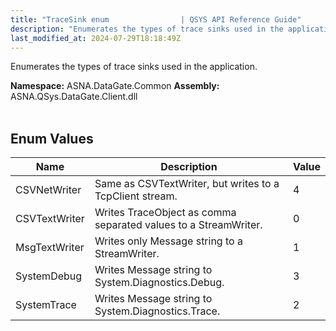 ```yaml
---
title: "TraceSink enum                | QSYS API Reference Guide"
description: "Enumerates the types of trace sinks used in the application. "
last_modified_at: 2024-07-29T18:18:49Z
---
```


Enumerates the types of trace sinks used in the application.

**Namespace:** ASNA.DataGate.Common
**Assembly:** ASNA.QSys.DataGate.Client.dll
<br>
<br>

## Enum Values

| Name | Description | Value
| --- | --- | --- 
| CSVNetWriter | Same as CSVTextWriter, but writes to a TcpClient stream. | 4 |
| CSVTextWriter | Writes TraceObject as comma separated values to a StreamWriter. | 0 |
| MsgTextWriter | Writes only Message string to a StreamWriter. | 1 |
| SystemDebug | Writes Message string to System.Diagnostics.Debug. | 3 |
| SystemTrace | Writes Message string to System.Diagnostics.Trace. | 2 |
